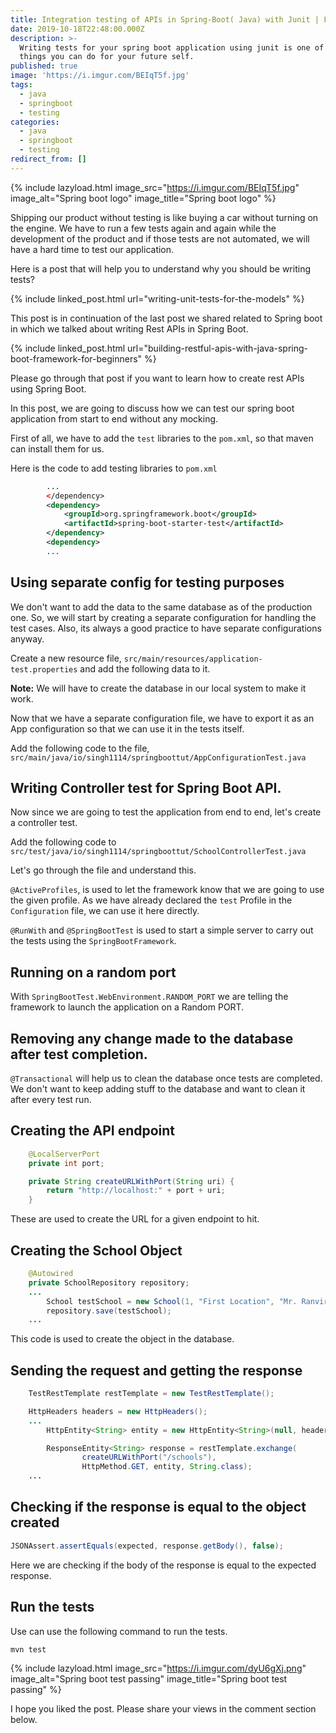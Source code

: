 ```yaml
---
title: Integration testing of APIs in Spring-Boot( Java) with Junit | For Beginners
date: 2019-10-18T22:48:00.000Z
description: >-
  Writing tests for your spring boot application using junit is one of the best
  things you can do for your future self.
published: true
image: 'https://i.imgur.com/BEIqT5f.jpg'
tags:
  - java
  - springboot
  - testing
categories:
  - java
  - springboot
  - testing
redirect_from: []
---
```

{% include lazyload.html image_src="https://i.imgur.com/BEIqT5f.jpg" image_alt="Spring boot logo" image_title="Spring boot logo" %}

Shipping our product without testing is like buying a car without turning on the engine. We have to run a few tests again and again while the development of the product and if those tests are not automated, we will have a hard time to test our application.

Here is a post that will help you to understand why you should be writing tests?

{% include linked_post.html url="writing-unit-tests-for-the-models" %}

This post is in continuation of the last post we shared related to Spring boot in which we talked about writing Rest APIs in Spring Boot.

{% include linked_post.html url="building-restful-apis-with-java-spring-boot-framework-for-beginners" %}

Please go through that post if you want to learn how to create rest APIs using Spring Boot.

In this post, we are going to discuss how we can test our spring boot application from start to end without any mocking.

First of all, we have to add the `test` libraries to the `pom.xml`, so that maven can install them for us.

Here is the code to add testing libraries to `pom.xml`

```xml
        ...
        </dependency>
        <dependency>
            <groupId>org.springframework.boot</groupId>
            <artifactId>spring-boot-starter-test</artifactId>
        </dependency>
        <dependency>
        ...
```

## Using separate config for testing purposes

We don't want to add the data to the same database as of the production one. So, we will start by creating a separate configuration for handling the test cases. Also, its always a good practice to have separate configurations anyway.

Create a new resource file, `src/main/resources/application-test.properties` and add the following data to it.

<script src="https://gist.github.com/singh1114/83a86ec1ad07822b4d03813981b47e86.js"></script>

**Note:** We will have to create the database in our local system to make it work.

Now that we have a separate configuration file, we have to export it as an App configuration so that we can use it in the tests itself.

Add the following code to the file, `src/main/java/io/singh1114/springboottut/AppConfigurationTest.java`

<script src="https://gist.github.com/singh1114/df676e3dae7ab7ccb48e64574dd94916.js"></script>

## Writing Controller test for Spring Boot API.

Now since we are going to test the application from end to end, let's create a controller test.

Add the following code to `src/test/java/io/singh1114/springboottut/SchoolControllerTest.java`

<script src="https://gist.github.com/singh1114/a305379be45ef7924d14d776756caa55.js"></script>

Let's go through the file and understand this.

`@ActiveProfiles`, is used to let the framework know that we are going to use the given profile. As we have already declared the `test` Profile in the `Configuration` file, we can use it here directly.

`@RunWith` and `@SpringBootTest` is used to start a simple server to carry out the tests using the `SpringBootFramework`.

## Running on a random port

With `SpringBootTest.WebEnvironment.RANDOM_PORT` we are telling the framework to launch the application on a Random PORT.

## Removing any change made to the database after test completion.

`@Transactional` will help us to clean the database once tests are completed. We don't want to keep adding stuff to the database and want to clean it after every test run.

## Creating the API endpoint

```java
    @LocalServerPort
    private int port;

    private String createURLWithPort(String uri) {
        return "http://localhost:" + port + uri;
    }
```

These are used to create the URL for a given endpoint to hit.

## Creating the School Object

```java
    @Autowired
    private SchoolRepository repository;
    ...
        School testSchool = new School(1, "First Location", "Mr. Ranvir", "California");
        repository.save(testSchool);
    ...
```

This code is used to create the object in the database.

## Sending the request and getting the response

```java
    TestRestTemplate restTemplate = new TestRestTemplate();

    HttpHeaders headers = new HttpHeaders();
    ...
        HttpEntity<String> entity = new HttpEntity<String>(null, headers);

        ResponseEntity<String> response = restTemplate.exchange(
                createURLWithPort("/schools"),
                HttpMethod.GET, entity, String.class);
    ...
```

## Checking if the response is equal to the object created

```java
JSONAssert.assertEquals(expected, response.getBody(), false);
```

Here we are checking if the body of the response is equal to the expected response.

## Run the tests

Use can use the following command to run the tests.

```shell
mvn test
```

{% include lazyload.html image_src="https://i.imgur.com/dyU6gXj.png" image_alt="Spring boot test passing" image_title="Spring boot test passing" %}

I hope you liked the post. Please share your views in the comment section below.
